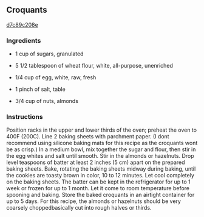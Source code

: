 ## Croquants

[d7c89c208e](http://www.epicurious.com/recipes/food/views/croquants-379638)

### Ingredients

 - 1 cup of sugars, granulated

 - 5 1/2 tablespoon of wheat flour, white, all-purpose, unenriched

 - 1/4 cup of egg, white, raw, fresh

 - 1 pinch of salt, table

 - 3/4 cup of nuts, almonds

### Instructions

Position racks in the upper and lower thirds of the oven; preheat the oven to 400F (200C). Line 2 baking sheets with parchment paper. (I dont recommend using silicone baking mats for this recipe as the croquants wont be as crisp.) In a medium bowl, mix together the sugar and flour, then stir in the egg whites and salt until smooth. Stir in the almonds or hazelnuts. Drop level teaspoons of batter at least 2 inches (5 cm) apart on the prepared baking sheets. Bake, rotating the baking sheets midway during baking, until the cookies are toasty brown in color, 10 to 12 minutes. Let cool completely on the baking sheets. The batter can be kept in the refrigerator for up to 1 week or frozen for up to 1 month. Let it come to room temperature before spooning and baking. Store the baked croquants in an airtight container for up to 5 days. For this recipe, the almonds or hazelnuts should be very coarsely choppedbasically cut into rough halves or thirds.